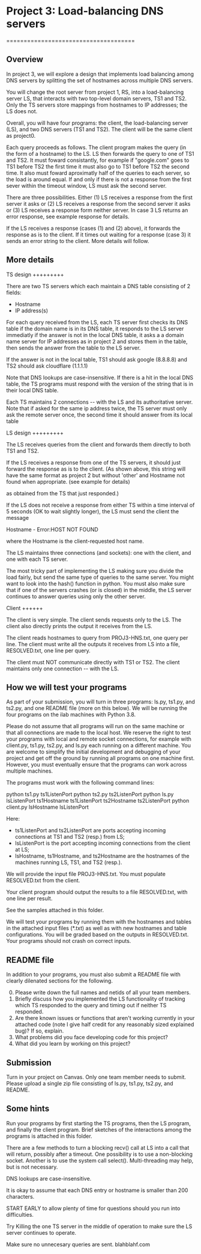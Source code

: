 # Project 3: Load-balancing DNS servers
=====================================

Overview
--------

In project 3, we will explore a design that implements load
balancing among DNS servers by splitting the set of hostnames across
multiple DNS servers.

You will change the root server from project 1, RS, into a
load-balancing server LS, that interacts with two top-level domain
servers, TS1 and TS2. Only the TS servers store mappings from
hostnames to IP addresses; the LS does not.

Overall, you will have four programs: the client, the load-balancing
server (LS), and two DNS servers (TS1 and TS2). The client will be the
same client as project0.

Each query proceeds as follows. The client program makes the query (in
the form of a hostname) to the LS. LS then forwards the query to
one of TS1 and TS2. It must foward consistantly, for example if "google.com"
goes to TS1 before TS2 the first time it must also go to TS1
before TS2 the second time. It also must foward aproximatly half
of the queries to each server, so the load is around equal.
If and only if there is not a response from the first sever
within the timeout window, LS must ask the second server.

There are three possibilities. Either (1) LS receives a response from
the first server it asks or (2) LS receives a response from the second server it asks
or (3) LS receives a response form neither server. In case 3 LS returns an error response,
see example response for details.

If the LS receives a response (cases (1) and (2) above), it forwards
the response as is to the client. If it times out waiting for a
response (case 3) it sends an error string to the client. More details
will follow.


More details
------------

TS design
+++++++++

There are two TS servers which each maintain a DNS table consisting of
2 fields:

- Hostname
- IP address(s)

For each query received from the LS, each TS server first checks its DNS table
if the domain name is in its DNS table, it responds to the LS server immediatly
if the answer is not in the local DNS table, it asks a a domain name server for
IP addresses as in project 2 and stores them in the table, then sends the answer
from the table to the LS server.

If the answer is not in the local table,
TS1 should ask google (8.8.8.8) and TS2 should ask cloudflare (1.1.1.1)

Note that DNS lookups are case-insensitive. If there is a hit in the
local DNS table, the TS programs must respond with the version of the
string that is in their local DNS table.

Each TS maintains 2 connections -- with the LS and its authoritative server.
Note that if asked for the same ip address twice, the TS server must only ask the remote server
once, the second time it should answer from its local table

LS design
+++++++++

The LS receives queries from the client and forwards them directly to
both TS1 and TS2.

If the LS receives a response from one of the TS servers, it should
just forward the response as is to the client. (As shown above, this
string will have the same format as project 2 but without 'other'
and Hostname not found when appropriate. (see example for details)

as obtained from the TS that just responded.)

If the LS does not receive a response from either TS within a time
interval of 5 seconds (OK to wait slightly longer), the LS must send
the client the message

Hostname - Error:HOST NOT FOUND

where the Hostname is the client-requested host name.

The LS maintains three connections (and sockets): one with the client,
and one with each TS server.

The most tricky part of implementing the LS making sure you
divide the load fairly, but send the same type of queries to the
same server. You might want to look into the hash() function in python.
You must also make sure that if one of the servers crashes (or is closed)
in the middle, the LS server continues to answer queries using only the
 other server.

Client
++++++

The client is very simple. The client sends requests only to the
LS. The client also directly prints the output it receives from the
LS.

The client reads hostnames to query from PROJ3-HNS.txt, one query per
line. The client must write all the outputs it receives from LS into a
file, RESOLVED.txt, one line per query.

The client must NOT communicate directly with TS1 or TS2. The client
maintains only one connection -- with the LS.

How we will test your programs
------------------------------

As part of your submission, you will turn in three programs: ls.py, ts1.py,
and ts2.py, and one README file (more on this below). We will be
running the four programs on the ilab machines with Python 3.8.

Please do not assume that all programs will run on the same machine or that all
connections are made to the local host.  We reserve the right to test your
programs with local and remote socket connections, for example with client.py,
ts1.py, ts2.py, and ls.py each running on a different machine. You are welcome
to simplify the initial development and debugging of your project and get off
the ground by running all programs on one machine first. However, you must
eventually ensure that the programs can work across multiple machines.

The programs must work with the following command lines:

python ts1.py ts1ListenPort
python ts2.py ts2ListenPort
python ls.py lsListenPort ts1Hostname ts1ListenPort ts2Hostname ts2ListenPort
python client.py lsHostname lsListenPort

Here:

- ts1ListenPort and ts2ListenPort are ports accepting incoming connections
  at TS1 and TS2 (resp.) from LS;
- lsListenPort is the port accepting incoming connections from the
  client at LS;
- lsHostname, ts1Hostname, and ts2Hostname are the hostnames of the machines
  running LS, TS1, and TS2 (resp.).

We will provide the input file PROJ3-HNS.txt. You must populate RESOLVED.txt from the client.



Your client program should output the results to a file RESOLVED.txt, with one
line per result.

See the samples attached in this folder.

We will test your programs by running them with the hostnames and
tables in the attached input files (*.txt) as well as with new
hostnames and table configurations. You will be graded based on the
outputs in RESOLVED.txt. Your programs should not crash on correct
inputs.

README file
-----------

In addition to your programs, you must also submit a README file with clearly
dilenated sections for the following.

0. Please write down the full names and netids of all your team members.
1. Briefly discuss how you implemented the LS functionality of
   tracking which TS responded to the query and timing out if neither
   TS responded.
2. Are there known issues or functions that aren't working currently in your
   attached code (note I give half credit for any reasonably sized explained bug)?
  If so, explain.
3. What problems did you face developing code for this project?
4. What did you learn by working on this project?

Submission
----------

Turn in your project on Canvas. Only one team member needs to
submit. Please upload a single zip file consisting of ls.py,
ts1.py, ts2.py, and README.

Some hints
----------

Run your programs by first starting the TS programs, then the LS
program, and finally the client program. Brief sketches of the
interactions among the programs is attached in this folder.

There are a few methods to turn a blocking recv() call at LS into a
call that will return, possibly after a timeout. One possibility is to
use a non-blocking socket. Another is to use the system call
select(). Multi-threading may help, but is not necessary.

DNS lookups are case-insensitive.

It is okay to assume that each DNS entry or hostname is smaller than 200
characters.

START EARLY to allow plenty of time for questions should you run into
difficulties.

Try Killing the one TS server in the middle of operation to make sure
the LS server continues to operate.

Make sure no unnecesary queries are sent.
blahblahf.com
